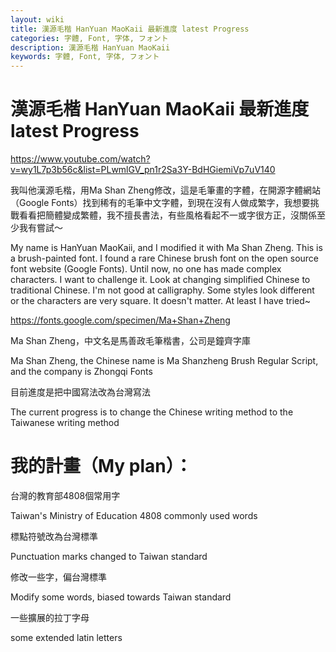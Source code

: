 ```yaml
---
layout: wiki
title: 漢源毛楷 HanYuan MaoKaii 最新進度 latest Progress
categories: 字體, Font, 字体, フォント
description: 漢源毛楷 HanYuan MaoKaii
keywords: 字體, Font, 字体, フォント
---
```


# 漢源毛楷 HanYuan MaoKaii 最新進度 latest Progress

https://www.youtube.com/watch?v=wy1L7p3b56c&list=PLwmlGV_pn1r2Sa3Y-BdHGiemiVp7uV140

我叫他漢源毛楷，用Ma Shan Zheng修改，這是毛筆畫的字體，在開源字體網站（Google Fonts）找到稀有的毛筆中文字體，到現在沒有人做成繁字，我想要挑戰看看把簡體變成繁體，我不擅長書法，有些風格看起不一或字很方正，沒關係至少我有嘗試～

My name is HanYuan MaoKaii, and I modified it with Ma Shan Zheng. This is a brush-painted font. I found a rare Chinese brush font on the open source font website (Google Fonts). Until now, no one has made complex characters. I want to challenge it. Look at changing simplified Chinese to traditional Chinese. I'm not good at calligraphy. Some styles look different or the characters are very square. It doesn't matter. At least I have tried~

https://fonts.google.com/specimen/Ma+Shan+Zheng

Ma Shan Zheng，中文名是馬善政毛筆楷書，公司是鐘齊字庫

Ma Shan Zheng, the Chinese name is Ma Shanzheng Brush Regular Script, and the company is Zhongqi Fonts

目前進度是把中國寫法改為台灣寫法

The current progress is to change the Chinese writing method to the Taiwanese writing method

# 我的計畫（My plan）：

台灣的教育部4808個常用字

Taiwan's Ministry of Education 4808 commonly used words

標點符號改為台灣標準

Punctuation marks changed to Taiwan standard

修改一些字，偏台灣標準

Modify some words, biased towards Taiwan standard

一些擴展的拉丁字母

some extended latin letters
